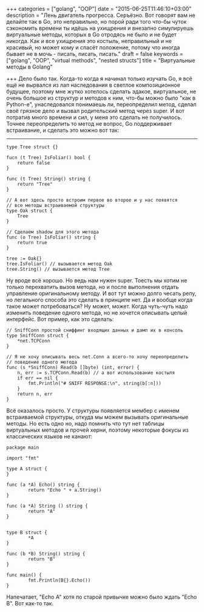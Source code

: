 +++
categories = ["golang", "OOP"]
date = "2015-06-25T11:46:10+03:00"
description = "Лень двигатель прогресса. Серъёзно. Вот говорят вам не делайте так в Go, это неправильно, но порой ради того что-бы чуток сэкономить времени ты идёшь на ухищрения и внезапно симулируешь виртуальные методы, которых в Go отродясь не было и не будет никогда. Как и все ухищрения это костыль, неправильный и не красивый, но может кому и спасёт положение, потому что иногда бывает не в мочь - писать, писать, писать."
draft = false
keywords = ["golang", "OOP", "virtual methods", "nested structs"]
title = "Виртуальные методы в Golang"

+++
Дело было так. Когда-то когда я начинал только изучать Go, я всё ещё не вырвался из лап наследования в светлое композиционное будущее, поэтому мне жутко хотелось сделать эдакое, виртуальное, не очень большое из структур и методов к ним, что-бы можно было "как в Python-е", унаследовался понимаешь ли, переопределил метод, сделал своё грязное дело и вызвал родительский метод через super. И вот потратив много времени и сил, у меня это сделать не получилось. Точнее переопределить то метод не вопрос, Go поддерживает встраивание, и сделать это можно вот так:

---

``` golang
type Tree struct {}

fucn (t Tree) IsFoliar() bool {
    return false
}

func (t Tree) String() string {
    return "Tree"
}

// А вот здесь просто встроим первое во второе и у нас появятся
// все методы встраиваемой структуры
type Oak struct {
    Tree
}

// Сделаем shadow для этого метода
func (o Tree) IsFoliar() string {
    return true
}

tree := Oak{}
tree.IsFoliar() // вызывается метод Oak
tree.String() // вызывается метод Tree
```
Ну вроде всё хорошо. Но ведь нам нужен super. Тоесть мы хотим не только перехватить вызов метода, но и после выполнения отдать управление оригинальному методу. И вот тут можно долго чесать репу, но легального способа это сделать в принципе нет. Да и вообще когда такое может потребоваться? Ну может, может. Когда чуть-чуть надо изменить поведение одного метода, но не хочется описывать целый интерфейс. Вот пример, как это сделать:

``` golang
// SniffConn простой сниффинг входящих данных и дамп их в консоль
type SniffConn struct {
	*net.TCPConn
}

// Я не хочу описывать весь net.Conn а всего-то хочу переопределить
// поведение одного метода
func (s *SniffConn) Read(b []byte) (int, error) {
	n, err := s.TCPConn.Read(b) // а вот использование костыля
	if err == nil {
		fmt.Println("# SNIFF RESPONSE:\n", string(b[:n]))
	}
	return n, err
}
```
Всё оказалось просто. У структуры появляется мембер с именем встраиваемой структуры, откуда мы можем вызывать оригинальные методы. Но есть одно но, надо помнить что тут нет таблицы виртуальных методов и прочей херни, поэтому некоторые фокусы из классических языков не канают:
``` golang
package main

import "fmt"

type A struct {
}

func (a *A) Echo() string {
        return "Echo " + a.String()
}

func (a *A) String () string {
        return "A"
}


type B struct {
        *A
}

func (b *B) String() string {
        return "B"
}

func main() {
        fmt.Println(B{}.Echo())
}
```
Напечатает, "Echo A" хотя по старой привычке можно было ждать "Echo B". Вот как-то так.
